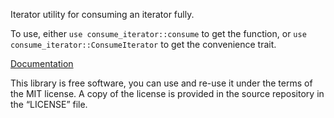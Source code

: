 Iterator utility for consuming an iterator fully.

To use, either `use consume_iterator::consume` to get the function,
or `use consume_iterator::ConsumeIterator` to get the convenience trait.

[Documentation](https://docs.rs/consume-iterator/0.1.0/consume_iterator/)

This library is free software, you can use and re-use it under the terms
of the MIT license. A copy of the license is provided in the source
repository in the “LICENSE” file.
